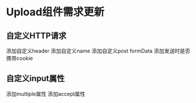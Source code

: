 <!--
 * @Author: your name
 * @Date: 2020-06-18 19:56:51
 * @LastEditTime: 2020-06-18 19:58:27
 * @LastEditors: Please set LastEditors
 * @Description: In User Settings Edit
 * @FilePath: \tx_antd\src\components\Upload\README.md
--> 

# Upload组件需求更新
## 自定义HTTP请求
添加自定义header
添加自定义name
添加自定义post formData
添加发送时是否携带cookie
## 自定义input属性
添加multiple属性
添加accept属性